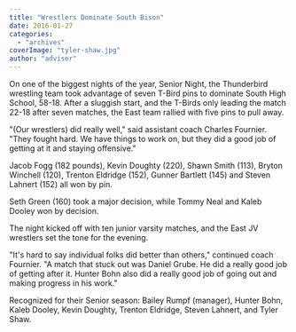 ```yaml
---
title: "Wrestlers Dominate South Bison"
date: 2016-01-27
categories: 
  - "archives"
coverImage: "tyler-shaw.jpg"
author: "adviser"
---
```


On one of the biggest nights of the year, Senior Night, the Thunderbird wrestling team took advantage of seven T-Bird pins to dominate South High School, 58-18. After a sluggish start, and the T-Birds only leading the match 22-18 after seven matches, the East team rallied with five pins to pull away.

"(Our wrestlers) did really well," said assistant coach Charles Fournier. "They fought hard. We have things to work on, but they did a good job of getting at it and staying offensive."

Jacob Fogg (182 pounds), Kevin Doughty (220), Shawn Smith (113), Bryton Winchell (120), Trenton Eldridge (152), Gunner Bartlett (145) and Steven Lahnert (152) all won by pin.

Seth Green (160) took a major decision, while Tommy Neal and Kaleb Dooley won by decision.

The night kicked off with ten junior varsity matches, and the East JV wrestlers set the tone for the evening.

"It's hard to say individual folks did better than others," continued coach Fournier. "A match that stuck out was Daniel Grube. He did a really good job of getting after it. Hunter Bohn also did a really good job of going out and making progress in his work."

Recognized for their Senior season: Bailey Rumpf (manager), Hunter Bohn, Kaleb Dooley, Kevin Doughty, Trenton Eldridge, Steven Lahnert, and Tyler Shaw.

